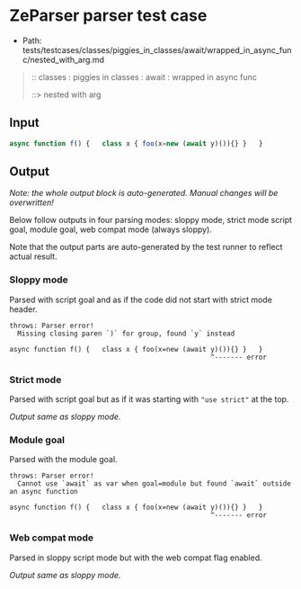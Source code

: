 # ZeParser parser test case

- Path: tests/testcases/classes/piggies_in_classes/await/wrapped_in_async_func/nested_with_arg.md

> :: classes : piggies in classes : await : wrapped in async func
>
> ::> nested with arg

## Input

`````js
async function f() {   class x { foo(x=new (await y)()){} }   }
`````

## Output

_Note: the whole output block is auto-generated. Manual changes will be overwritten!_

Below follow outputs in four parsing modes: sloppy mode, strict mode script goal, module goal, web compat mode (always sloppy).

Note that the output parts are auto-generated by the test runner to reflect actual result.

### Sloppy mode

Parsed with script goal and as if the code did not start with strict mode header.

`````
throws: Parser error!
  Missing closing paren `)` for group, found `y` instead

async function f() {   class x { foo(x=new (await y)()){} }   }
                                                  ^------- error
`````

### Strict mode

Parsed with script goal but as if it was starting with `"use strict"` at the top.

_Output same as sloppy mode._

### Module goal

Parsed with the module goal.

`````
throws: Parser error!
  Cannot use `await` as var when goal=module but found `await` outside an async function

async function f() {   class x { foo(x=new (await y)()){} }   }
                                                  ^------- error
`````


### Web compat mode

Parsed in sloppy script mode but with the web compat flag enabled.

_Output same as sloppy mode._
